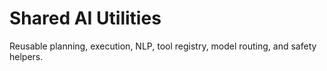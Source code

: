 # Shared AI Utilities
Reusable planning, execution, NLP, tool registry, model routing, and safety helpers.
